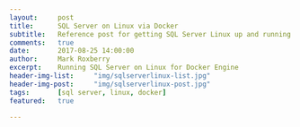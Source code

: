 ```yaml
---
layout:     post
title:      SQL Server on Linux via Docker
subtitle:   Reference post for getting SQL Server Linux up and running
comments:   true
date:       2017-08-25 14:00:00
author:     Mark Roxberry
excerpt:    Running SQL Server on Linux for Docker Engine
header-img-list:     "img/sqlserverlinux-list.jpg"
header-img-post:     "img/sqlserverlinux-post.jpg"
tags:       [sql server, linux, docker]
featured:   true

---
```


